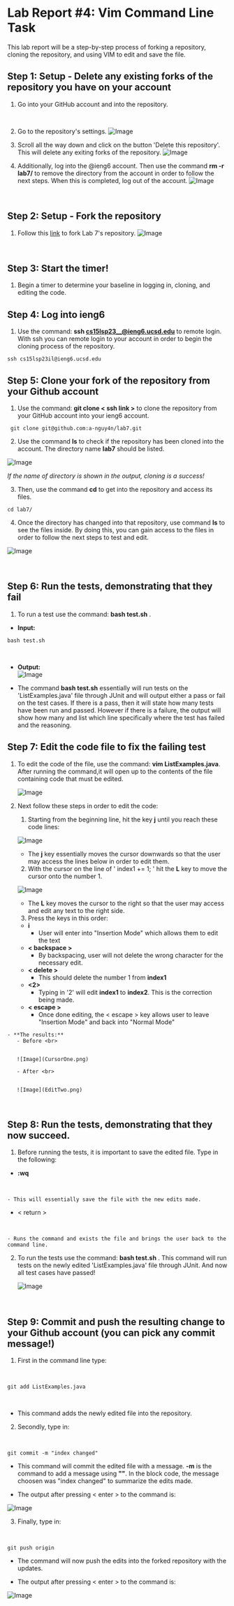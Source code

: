 # Lab Report #4: Vim Command Line Task 
This lab report will be a step-by-step process of forking a repository, cloning the repository, 
and using VIM to edit and save the file. 

## Step 1: Setup - Delete any existing forks of the repository you have on your account
  
  1) Go into your GitHub account and into the repository.
  <br>
   
   
  2) Go to the repository's settings. 
     ![Image](GitSettings.png)
  
  
  3) Scroll all the way down and click on the button 'Delete this repository'. 
     This will delete any exiting forks of the repository. 
     ![Image](DeleteRepos..png)
  
  
  4) Additionally, log into the @ieng6 account. Then use the command **rm -r lab7/** to remove the directory
     from the account in order to follow the next steps. When this is completed, log out of the account. 
     ![Image](RemoveLab7.png)

 
  <br>


## Step 2: Setup - Fork the repository

  1) Follow this [link](https://github.com/ucsd-cse15l-s23/lab7) to fork Lab 7's repository. 
     ![Image](Forking7.png)
<br>


## Step 3: Start the timer!

  1) Begin a timer to determine your baseline in logging in, cloning, and editing the code. <br>


## Step 4: Log into ieng6

  1) Use the command: **ssh cs15lsp23__@ieng6.ucsd.edu** to remote login. With ssh you can remote login to your 
     account in order to begin the cloning process of the repository. <br>
  
  
   ```
   ssh cs15lsp23il@ieng6.ucsd.edu
   ```
 

## Step 5: Clone your fork of the repository from your Github account
  1) Use the command: **git clone < ssh link >** to clone the repository from your GitHub account into 
     your ieng6 account. <br>
     
   
   ```
    git clone git@github.com:a-nguy4n/lab7.git
   ```
     
  2) Use the command **ls** to check if the repository has been cloned into the account. 
     The directory name **lab7** should be listed. 
      
   ![Image](Lab7Check.png)
     
     
   *If the name of directory is shown in the output, cloning is a success!*

  3) Then, use the command **cd** to get into the repository and access its files. <br>


   ```
   cd lab7/
   ```
     

  4) Once the directory has changed into that repository, use command **ls** to see the files inside. 
     By doing this, you can gain access to the files in order to follow the next steps to test and edit. 
     
   ![Image](Lab7LS.png) 
     
  <br>


## Step 6: Run the tests, demonstrating that they fail
  1) To run a test use the command: **bash test.sh** . 
  - **Input:** <br>


  ```
  bash test.sh
  ```
   <br>
   
   
   - **Output:** <br>
     ![Image](FailTest.png)
 
 
 - The command **bash test.sh** essentially will run tests on the 'ListExamples.java' file through JUnit and 
   will output either a pass or fail on the test cases. If there is a pass, then it will state how many tests have been run
   and passed. However if there is a failure, the output will show how many and list which line specifically where the test has
   failed and the reasoning.
   <br>

    
    
## Step 7: Edit the code file to fix the failing test
  
  1) To edit the code of the file, use the command: **vim ListExamples.java**. After running the command,it 
     will open up to the contents of the file containing code that must be edited. <br>
     
     
     ![Image](OpenContents.png) <br>
  
  
  2) Next follow these steps in order to edit the code: 
     1. Starting from the beginning line, hit the key **j** until you reach these code lines: <br>


     ![Image](CodeLine.png)
         
      - The **j** key essentially moves the cursor downwards so that the user may access 
      the lines below in order to edit them. 
      
     
     2. With the cursor on the line of ' index1 += 1; ' hit the **L** key to move the cursor 
        onto the number 1. <br>
        
        
     ![Image](CursorOne.png)
     
     - The **L** key moves the cursor to the right so that the user may access and edit any text to the right side. 
    
     
     3. Press the keys in this order:
       - **i** 
          - User will enter into "Insertion Mode" which allows them to edit the text
       - **< backspace >** 
          - By backspacing, user will not delete the wrong character for the necessary edit.
       - **< delete >**
          - This should delete the number 1 from **index1**
       - **<2>**
          - Typing in '2' will edit **index1** to **index2**. This is the correction being made.
       - **< escape >**
          - Once done editing, the < escape > key allows user to leave "Insertion Mode" and back into
            "Normal Mode"
            
    - **The results:**
       - Before <br>


       ![Image](CursorOne.png)

       - After <br>


       ![Image](EditTwo.png)
          
<br>


## Step 8: Run the tests, demonstrating that they now succeed.

  1) Before running the tests, it is important to save the edited file. 
     Type in the following: <br>
     
     
   - **:wq** 
   <br> 
    
    - This will essentially save the file with the new edits made. 


   - < return > 
   <br>
    
    - Runs the command and exists the file and brings the user back to the command line.
    
     
  2) To run the tests use the command: **bash test.sh** . This command will run tests on the newly edited 'ListExamples.java' file 
     through JUnit. And now all test cases have passed! 
     <br>  
     
     
     ![Image](PassTest.png)
     
<br>
    


## Step 9: Commit and push the resulting change to your Github account (you can pick any commit message!)

  1) First in the command line type: 
  <br>


  ```
  git add ListExamples.java
  ``` 
  <br>
  

   - This command adds the newly edited file into the repository. <br>
     
     
  2) Secondly, type in: 
  <br>
  
  
   ```
   git commit -m "index changed"
   ```
   
  - This command will commit the edited file with a message. **-m** is the command to add a message using **""**. 
     In the block code, the message choosen was "index changed" to summarize the edits made. 
       
  - The output after pressing < enter > to the command is: 
  
  ![Image](Commit.png)
  
  
  
  
  3) Finally, type in: 
  <br>
  
  
  ```
  git push origin
  ```
     
  - The command will now push the edits into the forked repository with the updates. 

  - The output after pressing < enter > to the command is: <br>
       
       
  ![Image](PushOrigin.png)











